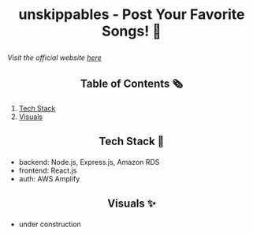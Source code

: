 # <p align="center"> unskippables - Post Your Favorite Songs! 🌱</p>
*Visit the official website [here](https://unskippables.herokuapp.com/)*

## <p align="center">Table of Contents 🗞️</p>
1. [Tech Stack](#tech-stack-)
2. [Visuals](#visuals-)

##  <p align="center">Tech Stack 💼</p>
- backend: Node.js, Express.js, Amazon RDS
- frontend: React.js
- auth: AWS Amplify

## <p align="center">Visuals ✨</p>
- under construction
